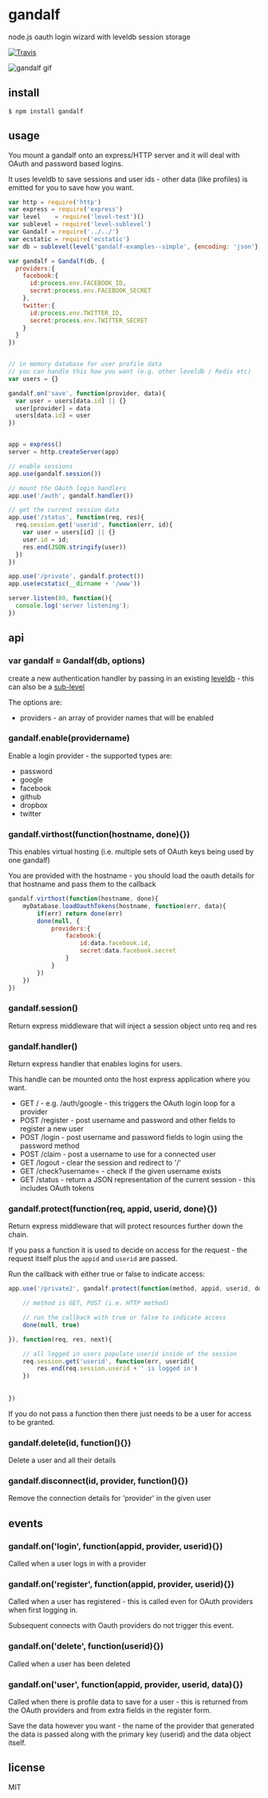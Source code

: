 gandalf
=======

node.js oauth login wizard with leveldb session storage

[![Travis](http://img.shields.io/travis/binocarlos/gandalf.svg?style=flat)](https://travis-ci.org/binocarlos/gandalf)

![gandalf gif](http://media.giphy.com/media/njYrp176NQsHS/giphy.gif "gandalf gif")

## install

```
$ npm install gandalf
```

## usage

You mount a gandalf onto an express/HTTP server and it will deal with OAuth and password based logins.

It uses leveldb to save sessions and user ids - other data (like profiles) is emitted for you to save how you want.

```js
var http = require('http')
var express = require('express')
var level    = require('level-test')()
var sublevel = require('level-sublevel')
var Gandalf = require('../../')
var ecstatic = require('ecstatic')
var db = sublevel(level('gandalf-examples--simple', {encoding: 'json'}))

var gandalf = Gandalf(db, {
  providers:{
    facebook:{
      id:process.env.FACEBOOK_ID,
      secret:process.env.FACEBOOK_SECRET
    },
    twitter:{
      id:process.env.TWITTER_ID,
      secret:process.env.TWITTER_SECRET
    }
  }
})


// in memory database for user profile data
// you can handle this how you want (e.g. other leveldb / Redis etc)
var users = {}

gandalf.on('save', function(provider, data){
  var user = users[data.id] || {}
  user[provider] = data
  users[data.id] = user
})


app = express()
server = http.createServer(app)

// enable sessions
app.use(gandalf.session())

// mount the OAuth login handlers
app.use('/auth', gandalf.handler())

// get the current session data
app.use('/status', function(req, res){
  req.session.get('userid', function(err, id){
    var user = users[id] || {}
    user.id = id;
    res.end(JSON.stringify(user))
  })
})

app.use('/private', gandalf.protect())
app.use(ecstatic(__dirname + '/www'))

server.listen(80, function(){
  console.log('server listening');
})
```

## api

### var gandalf = Gandalf(db, options)

create a new authentication handler by passing in an existing [leveldb](https://github.com/rvagg/node-levelup) - this can also be a [sub-level](https://github.com/dominictarr/level-sublevel)

The options are:

 * providers - an array of provider names that will be enabled

### gandalf.enable(providername)

Enable a login provider - the supported types are:

 * password
 * google
 * facebook
 * github
 * dropbox
 * twitter

### gandalf.virthost(function(hostname, done){})

This enables virtual hosting (i.e. multiple sets of OAuth keys being used by one gandalf)

You are provided with the hostname - you should load the oauth details for that hostname and pass them to the callback

```js
gandalf.virthost(function(hostname, done){
	myDatabase.loadOauthTokens(hostname, function(err, data){
		if(err) return done(err)
		done(null, {
			providers:{
				facebook:{
					id:data.facebook.id,
					secret:data.facebook.secret
				}
			}
		})
	})
})
```

### gandalf.session()

Return express middleware that will inject a session object unto req and res

### gandalf.handler()

Return express handler that enables logins for users.

This handle can be mounted onto the host express application where you want.

 * GET /<providername> - e.g. /auth/google - this triggers the OAuth login loop for a provider
 * POST /register - post username and password and other fields to register a new user
 * POST /login - post username and password fields to login using the password method
 * POST /claim - post a username to use for a connected user
 * GET /logout - clear the session and redirect to '/'
 * GET /check?username=<username> - check if the given username exists
 * GET /status - return a JSON representation of the current session - this includes OAuth tokens

### gandalf.protect(function(req, appid, userid, done){})

Return express middleware that will protect resources further down the chain.

If you pass a function it is used to decide on access for the request - the request itself plus the `appid` and `userid` are passed.

Run the callback with either true or false to indicate access:

```js
app.use('/private2', gandalf.protect(function(method, appid, userid, done){

	// method is GET, POST (i.e. HTTP method)

	// run the callback with true or false to indicate access
	done(null, true)

}), function(req, res, next){

	// all logged in users populate userid inside of the session
	req.session.get('userid', function(err, userid){
		res.end(req.session.userid + ' is logged in')
	})
	
	
})
```

If you do not pass a function then there just needs to be a user for access to be granted.

### gandalf.delete(id, function(){})

Delete a user and all their details

### gandalf.disconnect(id, provider, function(){})

Remove the connection details for 'provider' in the given user

## events

### gandalf.on('login', function(appid, provider, userid){})

Called when a user logs in with a provider

### gandalf.on('register', function(appid, provider, userid){})

Called when a user has registered - this is called even for OAuth providers when first logging in.

Subsequent connects with Oauth providers do not trigger this event.


### gandalf.on('delete', function(userid){})

Called when a user has been deleted

### gandalf.on('user', function(appid, provider, userid, data){})

Called when there is profile data to save for a user - this is returned from the OAuth providers and from extra fields in the register form.

Save the data however you want - the name of the provider that generated the data is passed along with the primary key (userid) and the data object itself.

## license

MIT